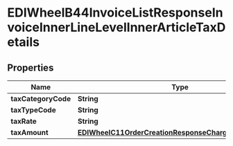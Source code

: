 

# EDIWheelB44InvoiceListResponseInvoiceInnerLineLevelInnerArticleTaxDetails


## Properties

| Name | Type | Description | Notes |
|------------ | ------------- | ------------- | -------------|
|**taxCategoryCode** | **String** |  |  [optional] |
|**taxTypeCode** | **String** |  |  [optional] |
|**taxRate** | **String** |  |  |
|**taxAmount** | [**EDIWheelC11OrderCreationResponseChargeChargeAmount**](EDIWheelC11OrderCreationResponseChargeChargeAmount.md) |  |  [optional] |



